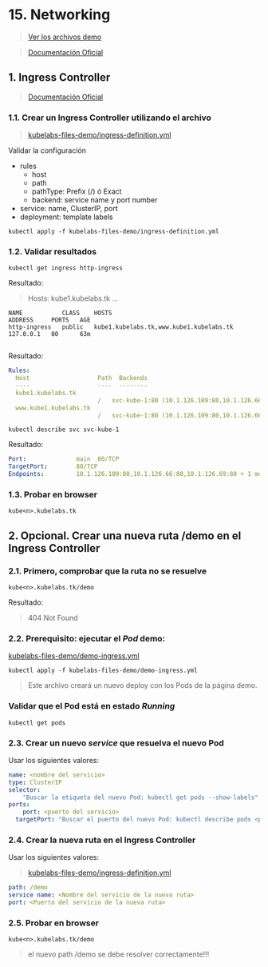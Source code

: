 # 15. Networking <!-- omit in TOC -->

> [Ver los archivos demo](./kubelabs-files-demo)

> [Documentación Oficial](https://kubernetes.io/docs/concepts/cluster-administration/networking/)

## 1. Ingress Controller

> [Documentación Oficial](https://kubernetes.io/docs/concepts/services-networking/ingress/)
### 1.1. Crear un Ingress Controller utilizando el archivo

> [kubelabs-files-demo/ingress-definition.yml](./kubelabs-files-demo/ingress-definition.yml)

Validar la configuración

- rules
  - host
  - path
  - pathType: Prefix (/) ó Exact
  - backend: service name y port number
- service: name, ClusterIP, port
- deployment: template labels

```vim
kubectl apply -f kubelabs-files-demo/ingress-definition.yml
```

### 1.2. Validar resultados
```vim
kubectl get ingress http-ingress
```
Resultado:
> Hosts: kube1.kubelabs.tk ...
```
NAME           CLASS    HOSTS                                     ADDRESS     PORTS   AGE
http-ingress   public   kube1.kubelabs.tk,www.kube1.kubelabs.tk   127.0.0.1   80      63m
```

```vim
```
Resultado:
```yaml
Rules:
  Host                   Path  Backends
  ----                   ----  --------
  kube1.kubelabs.tk
                         /   svc-kube-1:80 (10.1.126.109:80,10.1.126.66:80,10.1.126.69:80 + 1 more...)
  www.kube1.kubelabs.tk
                         /   svc-kube-1:80 (10.1.126.109:80,10.1.126.66:80,10.1.126.69:80 + 1 more...)
```

```vim
kubectl describe svc svc-kube-1
```
Resultado:
```yaml
Port:              main  80/TCP
TargetPort:        80/TCP
Endpoints:         10.1.126.109:80,10.1.126.66:80,10.1.126.69:80 + 1 more...
```

### 1.3. Probar en browser

```vim
kube<n>.kubelabs.tk
```

## 2. Opcional. Crear una nueva ruta **/demo** en el Ingress Controller

### 2.1. Primero, comprobar que la ruta no se resuelve
```vim
kube<n>.kubelabs.tk/demo
```
Resultado:
> 404 Not Found
### 2.2. Prerequisito: ejecutar el ***Pod*** demo:

[kubelabs-files-demo/demo-ingress.yml](./kubelabs-files-demo/demo-ingress.yml)

```vim
kubectl apply -f kubelabs-files-demo/demo-ingress.yml
```
> Este archivo creará un nuevo deploy con los Pods de la página demo.

### Validar que el Pod está en estado ***Running***
```vim
kubectl get pods
```

### 2.3. Crear un nuevo ***service*** que resuelva el nuevo Pod

Usar los siguientes valores:
```yaml
name: <nombre del servicio>
type: ClusterIP
selector:
	"Buscar la etiqueta del nuevo Pod: kubectl get pods --show-labels"
ports:
	port: <puerto del servicio>
  targetPort: "Buscar el puerto del nuevo Pod: kubectl describe pods <pod>"
```

### 2.4. Crear la nueva ruta en el Ingress Controller

Usar los siguientes valores:
> [kubelabs-files-demo/ingress-definition.yml](./kubelabs-files-demo/ingress-definition.yml)
```yaml
path: /demo
service name: <Nombre del servicio de la nueva ruta>
port: <Puerto del servicio de la nueva ruta>
```

### 2.5. Probar en browser
```vim
kube<n>.kubelabs.tk/demo
```
> el nuevo path /demo se debe resolver correctamente!!!
